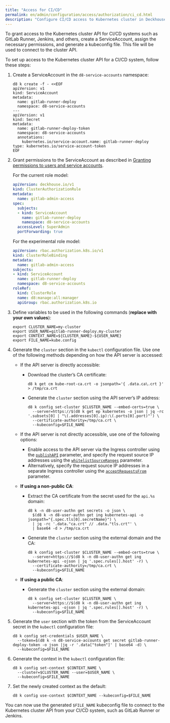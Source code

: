 ```yaml
---
title: "Access for CI/CD"
permalink: en/admin/configuration/access/authorization/ci_cd.html
description: "Configure CI/CD access to Kubernetes cluster in Deckhouse Kubernetes Platform. ServiceAccount setup, kubeconfig generation, and automated deployment access configuration."
---
```


To grant access to the Kubernetes cluster API for CI/CD systems such as GitLab Runner, Jenkins, and others,
create a ServiceAccount, assign the necessary permissions, and generate a kubeconfig file.
This file will be used to connect to the cluster API.

To set up access to the Kubernetes cluster API for a CI/CD system, follow these steps:

1. Create a ServiceAccount in the `d8-service-accounts` namespace:

   ```shell
   d8 k create -f - <<EOF
   apiVersion: v1
   kind: ServiceAccount
   metadata:
     name: gitlab-runner-deploy
     namespace: d8-service-accounts
   ---
   apiVersion: v1
   kind: Secret
   metadata:
     name: gitlab-runner-deploy-token
     namespace: d8-service-accounts
     annotations:
       kubernetes.io/service-account.name: gitlab-runner-deploy
   type: kubernetes.io/service-account-token
   EOF
   ```

1. Grant permissions to the ServiceAccount as described in [Granting permissions to users and service accounts](granting.html).

   For the current role model:

   ```yaml
   apiVersion: deckhouse.io/v1
   kind: ClusterAuthorizationRule
   metadata:
     name: gitlab-admin-access
   spec:
     subjects:
     - kind: ServiceAccount
       name: gitlab-runner-deploy
       namespace: d8-service-accounts
     accessLevel: SuperAdmin
     portForwarding: true
   ```

   For the experimental role model:

   ```yaml
   apiVersion: rbac.authorization.k8s.io/v1
   kind: ClusterRoleBinding
   metadata:
     name: gitlab-admin-access
   subjects:
   - kind: ServiceAccount
     name: gitlab-runner-deploy
     namespace: d8-service-accounts
   roleRef:
     kind: ClusterRole
     name: d8:manage:all:manager
     apiGroup: rbac.authorization.k8s.io
    ```

1. Define variables to be used in the following commands (**replace with your own values**):

   ```shell
   export CLUSTER_NAME=my-cluster
   export USER_NAME=gitlab-runner-deploy.my-cluster
   export CONTEXT_NAME=${CLUSTER_NAME}-${USER_NAME}
   export FILE_NAME=kube.config
   ```

1. Generate the `cluster` section in the `kubectl` configuration file.
   Use one of the following methods depending on how the API server is accessed:

   - If the API server is directly accessible:
     - Download the cluster’s CA certificate:

       ```shell
       d8 k get cm kube-root-ca.crt -o jsonpath='{ .data.ca\.crt }' > /tmp/ca.crt
       ```

     - Generate the `cluster` section using the API server’s IP address:

       ```shell
       d8 k config set-cluster $CLUSTER_NAME --embed-certs=true \
         --server=https://$(d8 k get ep kubernetes -o json | jq -rc '.subsets[0] | "\(.addresses[0].ip):\(.ports[0].port)"') \
         --certificate-authority=/tmp/ca.crt \
         --kubeconfig=$FILE_NAME
       ```

   - If the API server is not directly accessible, use one of the following options:
     - Enable access to the API server via the Ingress controller using the [`publishAPI`](/modules/user-authn/configuration.html#parameters-publishapi) parameter, and specify the request source IP addresses using the [`whitelistSourceRanges`](/modules/user-authn/configuration.html#parameters-publishapi-whitelistsourceranges) parameter.
     - Alternatively, specify the request source IP addresses in a separate Ingress controller using the [`acceptRequestsFrom`](/modules/ingress-nginx/cr.html#ingressnginxcontroller-v1-spec-acceptrequestsfrom) parameter.

   - **If using a non-public CA**:
     - Extract the CA certificate from the secret used for the `api.%s` domain:

       ```shell
       d8 k -n d8-user-authn get secrets -o json \
         $(d8 k -n d8-user-authn get ing kubernetes-api -o jsonpath="{.spec.tls[0].secretName}") \
         | jq -rc '.data."ca.crt" // .data."tls.crt"' \
         | base64 -d > /tmp/ca.crt
       ```

     - Generate the `cluster` section using the external domain and the CA:

       ```shell
       d8 k config set-cluster $CLUSTER_NAME --embed-certs=true \
         --server=https://$(d8 k -n d8-user-authn get ing kubernetes-api -ojson | jq '.spec.rules[].host' -r) \
         --certificate-authority=/tmp/ca.crt \
         --kubeconfig=$FILE_NAME
       ```

   - **If using a public CA**:
     - Generate the `cluster` section using the external domain:

       ```shell
       d8 k config set-cluster $CLUSTER_NAME \
         --server=https://$(d8 k -n d8-user-authn get ing kubernetes-api -ojson | jq '.spec.rules[].host' -r) \
         --kubeconfig=$FILE_NAME
       ```

1. Generate the `user` section with the token from the ServiceAccount secret in the `kubectl` configuration file:

   ```shell
   d8 k config set-credentials $USER_NAME \
     --token=$(d8 k -n d8-service-accounts get secret gitlab-runner-deploy-token -o json |jq -r '.data["token"]' | base64 -d) \
     --kubeconfig=$FILE_NAME
   ```

1. Generate the context in the `kubectl` configuration file:

   ```shell
   d8 k config set-context $CONTEXT_NAME \
     --cluster=$CLUSTER_NAME --user=$USER_NAME \
     --kubeconfig=$FILE_NAME
   ```

1. Set the newly created context as the default:

   ```shell
   d8 k config use-context $CONTEXT_NAME --kubeconfig=$FILE_NAME
   ```

You can now use the generated `$FILE_NAME` kubeconfig file to connect to the Kubernetes cluster API from your CI/CD system, such as GitLab Runner or Jenkins.
